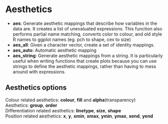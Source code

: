Aesthetics
=============
* **aes**: Generate aesthetic mappings that describe how variables in the data are. 
It creates a list of unevaluated expressions. 
This function also performs partial name matching, converts color to colour, and old style R names to ggplot names (eg. pch to shape, cex to size)
* **aes_all**: Given a character vector, create a set of identity mappings. 
* **aes_auto**: Automatic aesthetic mapping
* **aes_string**: Generate aesthetic mappings from a string. It is particularly useful when writing functions that create plots because you can use strings to define the aesthetic mappings, rather than having to mess around with expressions.

Aesthetics options
------
Colour related aesthetics: **colour**, **fill** and **alpha**(transparency)  
Aesthetics: **group**, **order**  
Differentiation related aesthetics: **linetype**, **size**, **shape**  
Position related aesthetics: **x**, **y**, **xmin**, **xmax**, **ymin**, **ymax**, **xend**, **yend**
